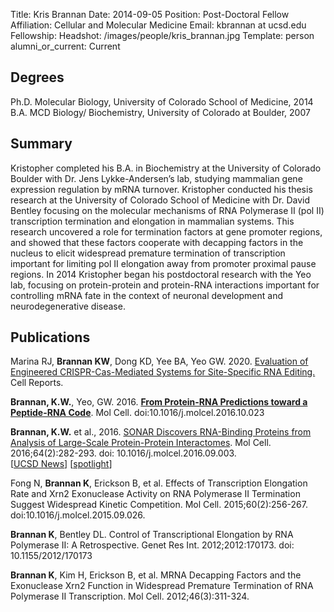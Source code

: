 Title: Kris Brannan
Date: 2014-09-05
Position: Post-Doctoral Fellow
Affiliation: Cellular and Molecular Medicine
Email: kbrannan at ucsd.edu
Fellowship:
Headshot: /images/people/kris_brannan.jpg
Template: person
alumni_or_current: Current

## Degrees

Ph.D. Molecular Biology, University of Colorado School of Medicine, 2014 <br>
B.A. MCD Biology/ Biochemistry, University of Colorado at Boulder, 2007

## Summary
Kristopher completed his B.A. in Biochemistry at the University of Colorado Boulder with Dr. Jens Lykke-Andersen’s lab, studying mammalian gene expression regulation by mRNA turnover.  Kristopher conducted his thesis research at the University of Colorado School of Medicine with Dr. David Bentley focusing on the molecular mechanisms of RNA Polymerase II (pol II) transcription termination and elongation in mammalian systems.  This research uncovered a role for termination factors at gene promoter regions, and showed that these factors cooperate with decapping factors in the nucleus to elicit widespread premature termination of transcription important for limiting pol II elongation away from promoter proximal pause regions.  In 2014 Kristopher began his postdoctoral research with the Yeo lab, focusing on protein-protein and protein-RNA interactions important for controlling mRNA fate in the context of neuronal development and neurodegenerative disease.  

## Publications
Marina RJ, **Brannan KW**, Dong KD, Yee BA, Yeo GW. 2020. [Evaluation of Engineered CRISPR-Cas-Mediated Systems for Site-Specific RNA Editing.](/papers/2020/Marina_2020_Cell.pdf) Cell Reports.

**Brannan, K.W.**, Yeo, GW. 2016. [**From Protein-RNA Predictions toward a Peptide-RNA Code**](/papers/2016/BrannanYeo_Preview2016.pdf). Mol Cell. doi:10.1016/j.molcel.2016.10.023  


**Brannan, K.W.** et al., 2016. [SONAR Discovers RNA-Binding Proteins from Analysis of Large-Scale Protein-Protein Interactomes](/papers/2016/Kris_MolecularCell_2016.pdf). Mol Cell. 2016;64(2):282-293. doi: 10.1016/j.molcel.2016.09.003.  
[[UCSD News](http://ucsdhealthsciences.tumblr.com/post/151431362850/computer-modeling-finds-new-rna-binding-proteins)]
[[spotlight](http://pubs.acs.org/doi/full/10.1021/acschembio.6b00969)]

Fong N, **Brannan K**, Erickson B, et al. Effects of Transcription Elongation Rate and Xrn2 Exonuclease Activity on RNA Polymerase II Termination Suggest Widespread Kinetic Competition. Mol Cell. 2015;60(2):256-267. doi:10.1016/j.molcel.2015.09.026.

**Brannan K**, Bentley DL. Control of Transcriptional Elongation by RNA Polymerase II: A Retrospective. Genet Res Int. 2012;2012:170173. doi: 10.1155/2012/170173

**Brannan K**, Kim H, Erickson B, et al. MRNA Decapping Factors and the Exonuclease Xrn2 Function in Widespread Premature Termination of RNA Polymerase II Transcription. Mol Cell. 2012;46(3):311-324.

